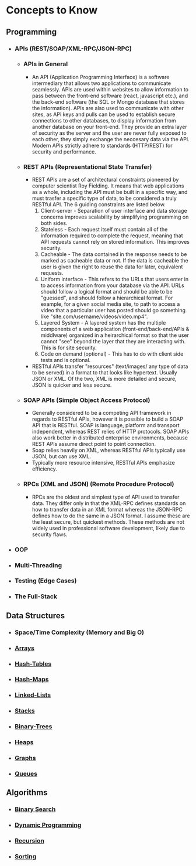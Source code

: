 # Concepts to Know

## Programming
- ### APIs (REST/SOAP/XML-RPC/JSON-RPC)
    - ### APIs in General
        - An API (Application Programming Interface) is a software intermediary that allows two applications to communicate seamlessly. APIs are used within websites to allow information to pass between the front-end software (react, javascript etc.), and the back-end software (the SQL or Mongo database that stores the information). APIs are also used to communicate with other sites, as API keys and pulls can be used to establish secure connections to other databases, to display information from another database on your front-end. They provide an extra layer of security as the server and the user are never fully exposed to each other, they simply exchange the neccesary data via the API. Modern APIs strictly adhere to standards (HTTP/REST) for security and performance.
    
    - ### REST APIs (Representational State Transfer)
        - REST APIs are a set of architectural constraints pioneered by computer scientist Roy Fielding. It means that web applications as a whole, including the API must be built in a specific way, and must trasfer a specific type of data, to be considered a truly RESTful API. The 6 guiding constraints are listed below.
            1. Client-server - Separation of user interface and data storage concerns improves scalability by simplifying programming on both sides.
            2. Stateless - Each request itself must contain all of the information required to complete the request, meaning that API requests cannot rely on stored information. This improves security.
            3. Cacheable - The data contained in the response needs to be marked as cacheable data or not. If the data is cacheable the user is given the right to reuse the data for later, equivalent requests.
            4. Uniform interface - This refers to the URLs that users enter in to access information from your database via the API. URLs should follow a logical format and should be able to be "guessed", and should follow a hierarchical format. For example, for a given social media site, to path to access a video that a particular user has posted should go something like "site.com/username/videos/video.mp4".
            5. Layered System - A layered system has the multiple components of a web application (front-end/back-end/APIs & middlware) organized in a heirarchical format so that the user cannot "see" beyond the layer that they are interacting with. This is for site security.
            6. Code on demand (optional) - This has to do with client side tests and is optional.
        - RESTful APIs transfer "resources" (text/images/ any type of data to be served) in a format to that looks like hypertext. Usually JSON or XML. Of the two, XML is more detailed and secure, JSON is quicker and less secure.

    - ### SOAP APIs (Simple Object Access Protocol)
        - Generally considered to be a competing API framework in regards to RESTful APIs, however it is possible to build a SOAP API that is RESTful. SOAP is language, platform and transport independent, whereas REST relies of HTTP protocols. SOAP APIs also work better in distributed enterprise environments, because REST APIs assume direct point to point connection.
        - Soap relies heavily on XML, whereas RESTful APIs typically use JSON, but can use XML.
        - Typically more resource intensive, RESTful APIs emphasize efficiency. 

    - ### RPCs (XML and JSON) (Remote Procedure Protocol)
        - RPCs are the oldest and simplest type of API used to transfer data. They differ only in that the XML-RPC defines standards on how to transfer data in an XML format whereas the JSON-RPC defines how to do the same in a JSON format. I assume these are the least secure, but quickest methods. These methods are not widely used in professional software development, likely due to security flaws.
- ### OOP
- ### Multi-Threading
- ### Testing (Edge Cases)
- ### The Full-Stack

## Data Structures
- ### Space/Time Complexity (Memory and Big O)
- ### [Arrays](../02-Data-Structures/Arrays/Arrays.md)
- ### [Hash-Tables](../02-Data-Structures/Hash-Tables/Hash-Tables.md)
- ### [Hash-Maps](../02-Data-Structures/Hash-Maps/Hash-Maps.md)
- ### [Linked-Lists](../02-Data-Structures/Linked-Lists/Linked-Lists.md)
- ### [Stacks](../02-Data-Structures/Stacks/Stacks.md)
- ### [Binary-Trees](../02-Data-Structures/Binary-Trees/Binary-Trees.md)
- ### [Heaps](../02-Data-Structures/Heaps/Heaps.md)
- ### [Graphs](../02-Data-Structures/Graphs/Graphs.md)
- ### [Queues](../02-Data-Structures/Queues/Queues.md)

## Algorithms
- ### [Binary Search](../03-Algorithms/Binary-Search/Binary-Search.md)
- ### [Dynamic Programming](../03-Algorithms/Dynamic-Programming/Dynamic-Programming.md)
- ### [Recursion](../03-Algorithms/Recursion/Recursion.md)
- ### [Sorting](../03-Algorithms/Sorting/Sorting.md)